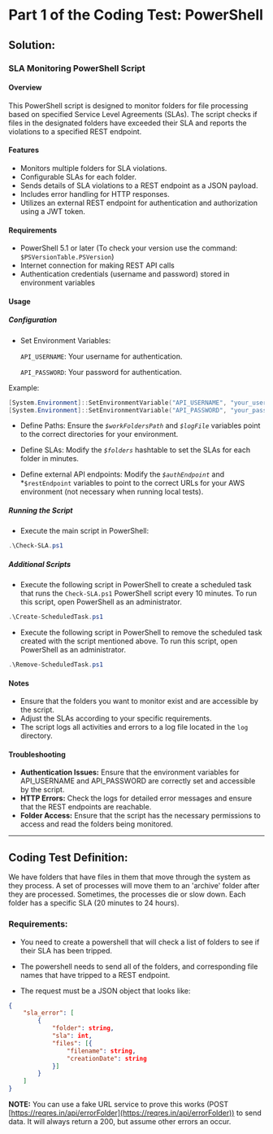 # Part 1 of the Coding Test: PowerShell

## Solution:
### SLA Monitoring PowerShell Script
#### Overview

This PowerShell script is designed to monitor folders for file processing based on specified Service Level Agreements (SLAs). The script checks if files in the designated folders have exceeded their SLA and reports the violations to a specified REST endpoint.

#### Features
- Monitors multiple folders for SLA violations.
- Configurable SLAs for each folder.
- Sends details of SLA violations to a REST endpoint as a JSON payload.
- Includes error handling for HTTP responses.
- Utilizes an external REST endpoint for authentication and authorization using a JWT token.

#### Requirements
- PowerShell 5.1 or later (To check your version use the command: `$PSVersionTable.PSVersion`)
- Internet connection for making REST API calls
- Authentication credentials (username and password) stored in environment variables

#### Usage
##### Configuration
- Set Environment Variables:
 
    `API_USERNAME`: Your username for authentication.

    `API_PASSWORD`: Your password for authentication.

Example:
```PowerShell
[System.Environment]::SetEnvironmentVariable("API_USERNAME", "your_username", "Machine")
[System.Environment]::SetEnvironmentVariable("API_PASSWORD", "your_password", "Machine")
```
- Define Paths: Ensure the *`$workFoldersPath`* and *`$logFile`* variables point to the correct directories for your environment.

- Define SLAs: Modify the *`$folders`* hashtable to set the SLAs for each folder in minutes.
  
- Define external API endpoints: Modify the *`$authEndpoint`* and *`$restEndpoint` variables to point to the correct URLs for your AWS environment (not necessary when running local tests).

##### Running the Script
- Execute the main script in PowerShell:
```PowerShell
.\Check-SLA.ps1
```

##### Additional Scripts
- Execute the following script in PowerShell to create a scheduled task that runs the `Check-SLA.ps1` PowerShell script every 10 minutes. To run this script, open PowerShell as an administrator.
```PowerShell
.\Create-ScheduledTask.ps1
```

- Execute the following script in PowerShell to remove the scheduled task created with the script mentioned above. To run this script, open PowerShell as an administrator.
```PowerShell
.\Remove-ScheduledTask.ps1
```

#### Notes
- Ensure that the folders you want to monitor exist and are accessible by the script.
- Adjust the SLAs according to your specific requirements.
- The script logs all activities and errors to a log file located in the `log` directory.

#### Troubleshooting
- **Authentication Issues:** Ensure that the environment variables for API_USERNAME and API_PASSWORD are correctly set and accessible by the script.
- **HTTP Errors:** Check the logs for detailed error messages and ensure that the REST endpoints are reachable.
- **Folder Access:** Ensure that the script has the necessary permissions to access and read the folders being monitored.

---

## Coding Test Definition:
We have folders that have files in them that move through the system as they process. A set of processes will move them to an 'archive' folder after they are processed. Sometimes, the processes die or slow down. Each folder has a specific SLA (20 minutes to 24 hours).

### Requirements:

- You need to create a powershell that will check a list of folders to see if their SLA has been tripped.
- The powershell needs to send all of the folders, and corresponding file names that have tripped to a REST endpoint.

- The request must be a JSON object that looks like:
```JSON
{
    "sla_error": [
        {
            "folder": string,
            "sla": int,
            "files": [{
                "filename": string,
                "creationDate": string
            }]
        }
    ]
}
```

**NOTE:** You can use a fake URL service to prove this works (POST [https://reqres.in/api/errorFolder](https://reqres.in/api/errorFolder)) to send data. It will always return a 200, but assume other errors an occur.
